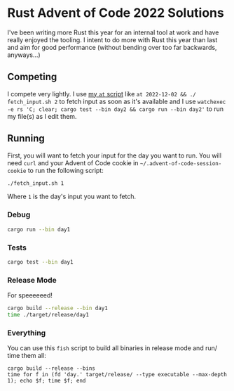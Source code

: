 # Rust Advent of Code 2022 Solutions

I've been writing more Rust this year for an internal tool at work and have
really enjoyed the tooling. I intent to do more with Rust this year than
last and aim for good performance (without bending over too far backwards,
anyways...)

## Competing

I compete very lightly. I use [my `at` script][at] like `at 2022-12-02 && ./
fetch_input.sh 2` to fetch input as soon as it's available and I use `watchexec
-e rs 'C; clear; cargo test --bin day2 && cargo run --bin day2'` to run my
file(s) as I edit them.

## Running

First, you will want to fetch your input for the day you want to run. You will
need `curl` and your Advent of Code cookie in `~/.advent-of-code-session-cookie`
to run the following script:

```bash
./fetch_input.sh 1
```

Where `1` is the day's input you want to fetch.

### Debug

```bash
cargo run --bin day1
```

### Tests

```bash
cargo test --bin day1
```

### Release Mode

For speeeeeed!

```bash
cargo build --release --bin day1
time ./target/release/day1
```

### Everything

You can use this `fish` script to build all binaries in release mode and run/
time them all:

```fish
cargo build --release --bins
time for f in (fd 'day.' target/release/ --type executable --max-depth 1); echo $f; time $f; end
```

[at]: https://git.lyte.dev/lytedev/dotfiles/src/branch/master/common/bin/at
